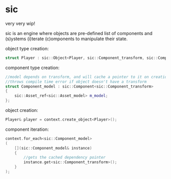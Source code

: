 # sic
very very wip!

sic is an engine where objects are pre-defined list of components and (s)ystems (i)terate (c)omponents to manipulate their state.

object type creation:
```cpp
struct Player : sic::Object<Player, sic::Component_transform, sic::Component_model> {};
```

component type creation:
```cpp
//model depends on transform, and will cache a pointer to it on creation,
//throws compile time error if object doesn't have a transform
struct Component_model : sic::Component<sic::Component_transform>
{
	sic::Asset_ref<sic::Asset_model> m_model;
};
```

object creation:
```cpp
Player& player = context.create_object<Player>();
```

component iteration:
```cpp
context.for_each<sic::Component_model>
(
	[](sic::Component_model& instance)
	{
		//gets the cached dependency pointer
		instance.get<sic::Component_transform>();
	}
);
```
